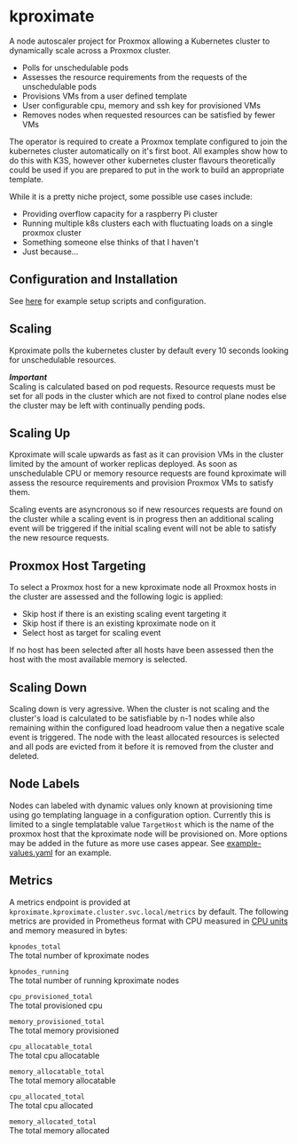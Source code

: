 # kproximate

A node autoscaler project for Proxmox allowing a Kubernetes cluster to dynamically scale across a Proxmox cluster.

* Polls for unschedulable pods
* Assesses the resource requirements from the requests of the unschedulable pods
* Provisions VMs from a user defined template
* User configurable cpu, memory and ssh key for provisioned VMs
* Removes nodes when requested resources can be satisfied by fewer VMs

The operator is required to create a Proxmox template configured to join the kubernetes cluster automatically on it's first boot. All examples show how to do this with K3S, however other kubernetes cluster flavours theoretically could be used if you are prepared to put in the work to build an appropriate template.

While it is a pretty niche project, some possible use cases include:
- Providing overflow capacity for a raspberry Pi cluster
- Running multiple k8s clusters each with fluctuating loads on a single proxmox cluster
- Something someone else thinks of that I haven't
- Just because...

## Configuration and Installation
See [here](https://github.com/jedrw/kproximate/tree/main/examples) for example setup scripts and configuration.

## Scaling
Kproximate polls the kubernetes cluster by default every 10 seconds looking for unschedulable resources.

***Important***\
Scaling is calculated based on pod requests. Resource requests must be set for all pods in the cluster which are not fixed to control plane nodes else the cluster may be left with continually pending pods.

## Scaling Up
Kproximate will scale upwards as fast as it can provision VMs in the cluster limited by the amount of worker replicas deployed. As soon as unschedulable CPU or memory resource requests are found kproximate will assess the resource requirements and provision Proxmox VMs to satisfy them.

Scaling events are asyncronous so if new resources requests are found on the cluster while a scaling event is in progress then an additional scaling event will be triggered if the initial scaling event will not be able to satisfy the new resource requests.

## Proxmox Host Targeting
To select a Proxmox host for a new kproximate node all Proxmox hosts in the cluster are assessed and the following logic is applied:
- Skip host if there is an existing scaling event targeting it
- Skip host if there is an existing kproximate node on it
- Select host as target for scaling event

If no host has been selected after all hosts have been assessed then the host with the most available memory is selected.

## Scaling Down
Scaling down is very agressive. When the cluster is not scaling and the cluster's load is calculated to be satisfiable by n-1 nodes while also remaining within the configured load headroom value then a negative scale event is triggered. The node with the least allocated resources is selected and all pods are evicted from it before it is removed from the cluster and deleted.

## Node Labels
Nodes can labeled with dynamic values only known at provisioning time using go templating language in a configuration option. Currently this is limited to a single templatable value `TargetHost` which is the name of the proxmox host that the kproximate node will be provisioned on. More options may be added in the future as more use cases appear. See [example-values.yaml](https://github.com/jedrw/kproximate/tree/main/examples/example-values.yaml) for an example.

## Metrics
A metrics endpoint is provided at `kproximate.kproximate.cluster.svc.local/metrics` by default. The following metrics are provided in Prometheus format with CPU measured in [CPU units](https://kubernetes.io/docs/concepts/configuration/manage-resources-containers/#meaning-of-cpu) and memory measured in bytes:

`kpnodes_total`
<br>
The total number of kproximate nodes

`kpnodes_running`
<br>
The total number of running kproximate nodes

`cpu_provisioned_total`
<br>
The total provisioned cpu

`memory_provisioned_total`
<br>
The total memory provisioned

`cpu_allocatable_total`
<br>
The total cpu allocatable

`memory_allocatable_total`
<br>
The total memory allocatable

`cpu_allocated_total`
<br>
The total cpu allocated

`memory_allocated_total`
<br>
The total memory allocated
